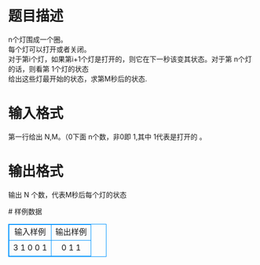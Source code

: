 # 

 
 # 题目描述 
<p>
n个灯围成一个圈。<br>每个灯可以打开或者关闭。<br>对于第i个灯，如果第i+1个灯是打开的，则它在下一秒该变其状态。对于第 n个灯的话，则看第 1个灯的状态<br>给出这些灯最开始的状态，求第M秒后的状态.</p> 

 
 # 输入格式 
<p>
第一行给出 N,M。（0<N<=10^6,0<=M<=10^9）<br>下面 n个数，非0即 1,其中 1代表是打开的 。</p> 

 
 # 输出格式 
<p>
输出 N 个数，代表M秒后每个灯的状态</p> 
# 样例数据
<style>
        table,table tr th, table tr td { border:1px solid #0094ff; }
        table { width: 200px; min-height: 25px; line-height: 25px; text-align: center; border-collapse: collapse;}   
    </style>
<table>
	<tr>
		<td>输入样例</td>
		<td>输出样例</td>
	</tr>
<tr><td>3 1
0
0
1</td><td>0
1
1</td></tr></table>
